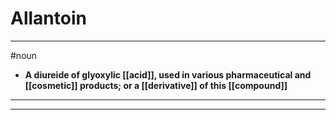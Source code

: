 # Allantoin
---
#noun
- **A diureide of glyoxylic [[acid]], used in various pharmaceutical and [[cosmetic]] products; or a [[derivative]] of this [[compound]]**
---
---
